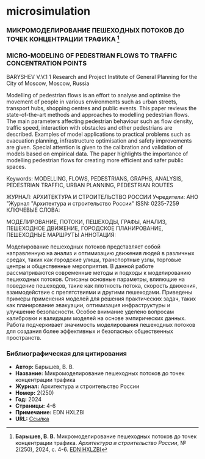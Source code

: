 # microsimulation
### МИКРОМОДЕЛИРОВАНИЕ ПЕШЕХОДНЫХ ПОТОКОВ ДО ТОЧЕК КОНЦЕНТРАЦИИ ТРАФИКА [^1]
### MICRO-MODELING OF PEDESTRIAN FLOWS TO TRAFFIC CONCENTRATION POINTS
BARYSHEV V.V.1
1 Research and Project Institute of General Planning for the City of Moscow, Moscow, Russia
 	
Modelling of pedestrian flows is an effort to analyse and optimise the movement of people in various environments such as urban streets, transport hubs, shopping centres and public events. This paper reviews the state-of-the-art methods and approaches to modelling pedestrian flows. The main parameters affecting pedestrian behaviour such as flow density, traffic speed, interaction with obstacles and other pedestrians are described. Examples of model applications to practical problems such as evacuation planning, infrastructure optimisation and safety improvements are given. Special attention is given to the calibration and validation of models based on empirical data. The paper highlights the importance of modelling pedestrian flows for creating more efficient and safer public spaces.

Keywords: MODELLING, FLOWS, PEDESTRIANS, GRAPHS, ANALYSIS, PEDESTRIAN TRAFFIC, URBAN PLANNING, PEDESTRIAN ROUTES

ЖУРНАЛ:
АРХИТЕКТУРА И СТРОИТЕЛЬСТВО РОССИИ
Учредители: АНО "Журнал "Архитектура и строительство России"
ISSN: 0235-7259
КЛЮЧЕВЫЕ СЛОВА:
 	
МОДЕЛИРОВАНИЕ, ПОТОКИ, ПЕШЕХОДЫ, ГРАФЫ, АНАЛИЗ, ПЕШЕХОДНОЕ ДВИЖЕНИЕ, ГОРОДСКОЕ ПЛАНИРОВАНИЕ, ПЕШЕХОДНЫЕ МАРШРУТЫ
АННОТАЦИЯ:
 	
Моделирование пешеходных потоков представляет собой направленную на анализ и оптимизацию движения людей в различных средах, таких как городские улицы, транспортные узлы, торговые центры и общественные мероприятия. В данной работе рассматриваются современные методы и подходы к моделированию пешеходных потоков. Описаны основные параметры, влияющие на поведение пешеходов, такие как плотность потока, скорость движения, взаимодействие с препятствиями и другими пешеходами. Приведены примеры применения моделей для решения практических задач, таких как планирование эвакуации, оптимизация инфраструктуры и улучшение безопасности. Особое внимание уделено вопросам калибровки и валидации моделей на основе эмпирических данных. Работа подчеркивает значимость моделирования пешеходных потоков для создания более эффективных и безопасных общественных пространств.

[^1]: **Барышев, В. В.** Микромоделирование пешеходных потоков до точек концентрации трафика. *Архитектура и строительство России*, № 2(250), 2024, с. 4-6. [EDN HXLZBI](https://elibrary.ru/item.asp?id=68592214)
### Библиографическая для цитирования
- **Автор:** Барышев, В. В.
- **Название:** Микромоделирование пешеходных потоков до точек концентрации трафика
- **Журнал:** Архитектура и строительство России
- **Номер:** 2(250)
- **Год:** 2024
- **Страницы:** 4-6
- **Примечание:** EDN HXLZBI
- **URL:** [Ссылка](https://elibrary.ru/item.asp?id)




